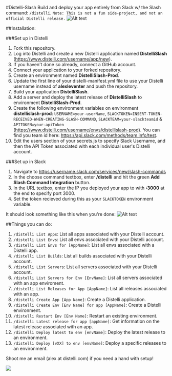 #Distelli-Slash
Build and deploy your app entirely from Slack w/ the Slash command: `/distelli`.
`Note: This is not a fun side-project, and not an official Distelli release.`
![Alt text](http://try.distelli.com/hubfs/deploy-env.gif)

##Installation:

###Set up in Distelli
1. Fork this repository.
2. Log into Distelli and create a new Distelli application named **DistelliSlash** (https://www.distelli.com/username/app/new).
3. If you haven't done so already, connect a GitHub account.
4. Connect your application to your forked repository.
5. Create an environment named **DistelliSlash-Prod**.
6. Update the first line of your distelli-manifest.yml file to use your Distelli username instead of **alexleventer** and push the repository.
7. Build your application **DistelliSlash**.
8. Add a server and deploy the latest release of **DistelliSlash** to environment **DistelliSlash-Prod**.
10. Create the following environment variables on environment **distellislash-prod**: `USERNAME=your-userName`, `SLACKTOKEN=INSERT-TOKEN-RECEIVED-WHEN-CREATING-SLASH-COMMAND`, `SLACKTEAM=your-slackteamid` & `APITOKEN=your-apiToken` (https://www.distelli.com/username/envs/distellislash-prod). You can find you team id here: https://api.slack.com/methods/team.info/test.
11. Edit the users section of your secrets.js to specify Slack Username, and then the API Token associated with each individual user's Distelli account.

###Set up in Slack
1. Navigate to https://username.slack.com/services/new/slash-commands
2. In the choose command textbox, enter **/distelli** and hit the green **Add Slash Command Integration** button.
3. In the URL textbox, enter the IP you deployed your app to with **:3000** at the end to specify port 3000.
4. Set the token recieved during this as your `SLACKTOKEN` environment variable.

It should look something like this when you're done:
![Alt text](https://monosnap.com/file/IEcnSl09wWXPaHDTEAMpPpXxBXqayz.png)

##Things you can do:
1. `/distelli List Apps`: List all apps associated with your Distelli account.
2. `/distelli List Envs`: List all envs associated with your Distelli account.
3. `/distelli List Envs for [AppName]`: List all envs associated with a Distelli app.
4. `/distelli List Builds`: List all builds associated with your Distelli account.
5. `/distelli List Servers`: List all servers associated with your Distelli account.
6. `/distelli List Servers for Env [EnvName]`: List all servers associated with an app enviroment.
7. `/distelli List Releases for App [AppName]`: List all releases associated with an app.
8. `/distelli Create App [App Name]`: Create a Distelli application.
9. `/distelli Create Env [Env Name] for app [AppName]`: Create a Distelli environment.
10. `/distelli Restart Env [Env Name]`: Restart an existing environment.
11. `/distelli Latest release for app [appName]`: Get information on the latest release associated with an app.
12. `/distelli Deploy latest to env [envName]`: Deploy the latest release to an environment.
13. `/distelli Deploy [vXX] to env [envName]`: Deploy a specific releases to an environment.

Shoot me an email (alex at distelli.com) if you need a hand with setup!

<img src="https://api.segment.io/v1/pixel/track?data=ew0KICAid3JpdGVLZXkiOiAiU0YzOUdwZ3hXeEF5bktacmtRa3NEa1UxZ2l1SXdDaWMiLA0KICAidXNlcklkIjogImdpdGh1YiIsDQogICJldmVudCI6ICJWaWV3ZWQgR2l0SHViIiwNCiAgInByb3BlcnRpZXMiOiB7DQogICAgInJlcG8iOiAiRGlzdGVsbGktU2xhc2giDQogIH0NCn0=">
